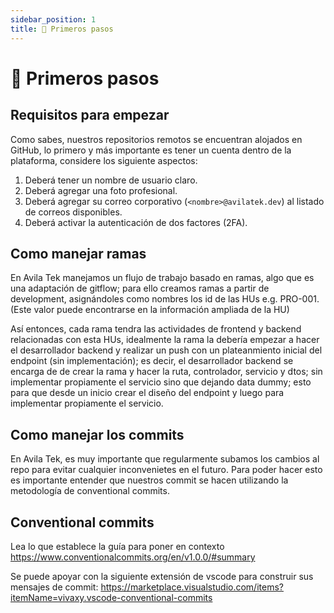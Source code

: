 ```yaml
---
sidebar_position: 1
title: 🍼 Primeros pasos
---
```


# 🍼 Primeros pasos

## Requisitos para empezar

Como sabes, nuestros repositorios remotos se encuentran alojados en GitHub, lo primero y más importante es tener un cuenta dentro de la plataforma, considere los siguiente aspectos:

1. Deberá tener un nombre de usuario claro.
2. Deberá agregar una foto profesional.
3. Deberá agregar su correo corporativo (`<nombre>@avilatek.dev`) al listado de correos disponibles.
4. Deberá activar la autenticación de dos factores (2FA).

## Como manejar ramas

En Avila Tek manejamos un flujo de trabajo basado en ramas, algo que es una adaptación de gitflow; para ello creamos ramas a partir de development, asignándoles como nombres los id de las HUs e.g. PRO-001. (Este valor puede encontrarse en la información ampliada de la HU)

Así entonces, cada rama tendra las actividades de frontend y backend relacionadas con esta HUs, idealmente la rama la debería empezar a hacer el desarrollador backend y realizar un push con un plateanmiento inicial del endpoint (sin implementación); es decir, el desarrollador backend se encarga de de crear la rama y hacer la ruta, controlador, servicio y dtos; sin implementar propiamente el servicio sino que dejando data dummy; esto para que desde un inicio crear el diseño del endpoint y luego para implementar propiamente el servicio.

## Como manejar los commits

En Avila Tek, es muy importante que regularmente subamos los cambios al repo para evitar cualquier inconvenietes en el futuro. Para poder hacer esto es importante entender que nuestros commit se hacen utilizando la metodología de conventional commits.

## Conventional commits

Lea lo que establece la guía para poner en contexto
https://www.conventionalcommits.org/en/v1.0.0/#summary

Se puede apoyar con la siguiente extensión de vscode para construir sus mensajes de commit:
https://marketplace.visualstudio.com/items?itemName=vivaxy.vscode-conventional-commits
